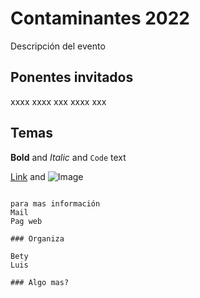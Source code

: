 # Contaminantes 2022

Descripción del evento

## Ponentes invitados

xxxx
xxxx
xxx
xxxx
xxx

## Temas

**Bold** and _Italic_ and `Code` text

[Link](url) and ![Image](src)
```

para mas información 
Mail
Pag web

### Organiza

Bety
Luis 

### Algo mas?


